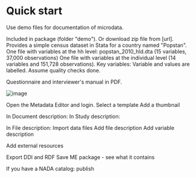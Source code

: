 # Quick start

Use demo files for documentation of microdata.

Included in package (folder "demo"). Or download zip file from [url]. 
Provides a simple census dataset in Stata for a country named "Popstan". 
One file with variables at the hh level: popstan_2010_hld.dta (15 variables, 37,000 observations)
One file with variables at the individual level (14 variables and 151,728 observations). 
Key variables:
Variable and values are labelled.
Assume quality checks done.

Questionnaire and interviewer's manual in PDF.

![image](https://user-images.githubusercontent.com/35276300/215505821-7833f0a5-8c60-45ce-aa69-f08d65fef6f3.png)

Open the Metadata Editor and login.
Select a template
Add a thumbnail

In Document description:
In Study description:

In File description: Import data files
Add file description
Add variable description

Add external resources

Export DDI and RDF
Save ME package - see what it contains

If you have a NADA catalog: publish

